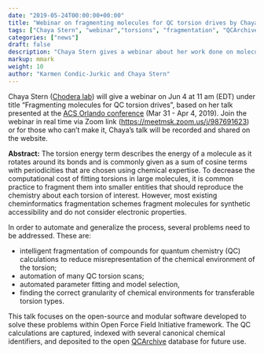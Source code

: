 ```yaml
---
date: "2019-05-24T00:00:00+00:00"
title: "Webinar on fragmenting molecules for QC torsion drives by Chaya Stern (Jun 4, 2019)"
tags: ["Chaya Stern", "webinar","torsions", "fragmentation", "QCArchive", "Open Force Field Initiative"]
categories: ["news"]
draft: false
description: "Chaya Stern gives a webinar about her work done on molecular fragmentation and torsion drive pipeline on Jun 4 at 11 am (EDT)"
markup: mmark
weight: 10
author: "Karmen Condic-Jurkic and Chaya Stern"
---
```



Chaya Stern ([Chodera lab](http://www.choderalab.org)) will give a webinar on Jun 4 at 11 am (EDT) under title “Fragmenting molecules for QC torsion drives”, based on her talk presented at the [ACS Orlando conference](https://plan.core-apps.com/acsorlando2019/) (Mar 31 - Apr 4, 2019). Join the webinar in real time via Zoom link (https://meetmsk.zoom.us/j/987691623) or for those who can’t make it, Chaya’s talk will be recorded and shared on the website.


**Abstract:** The torsion energy term describes the energy of a molecule as it rotates around its bonds and is commonly given as a sum of cosine terms with periodicities that are chosen using chemical expertise. To decrease the computational cost of fitting torsions in large molecules, it is common practice to fragment them into smaller entities that should reproduce the chemistry about each torsion of interest.  However, most existing cheminformatics fragmentation schemes fragment molecules for synthetic accessibility and do not consider electronic properties.

In order to automate and generalize the process, several problems need to be addressed. These are:
* intelligent fragmentation of compounds for quantum chemistry (QC) calculations to reduce misrepresentation of the chemical environment of the torsion;
* automation of many QC torsion scans;
* automated parameter fitting and model selection,
* finding the correct granularity of chemical environments for transferable torsion types.

This talk focuses on the open-source and modular software developed to solve these problems within Open Force Field Initiative framework. The QC calculations are captured, indexed with several canonical chemical identifiers, and deposited to the open [QCArchive](https://qcarchive.molssi.org/) database for future use.
